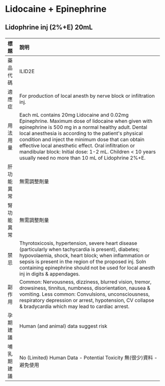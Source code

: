 # Lidocaine + Epinephrine

## Lidophrine inj (2%+E) 20mL

##### 

| 標題       | 說明                                                                                                                                                                                                                                                                                                                                                                                                                                            |
|:-----------|:------------------------------------------------------------------------------------------------------------------------------------------------------------------------------------------------------------------------------------------------------------------------------------------------------------------------------------------------------------------------------------------------------------------------------------------------|
| 藥品代碼   | ILID2E                                                                                                                                                                                                                                                                                                                                                                                                                                          |
| 適應症     | For production of local anesth by nerve block or infiltration inj.                                                                                                                                                                                                                                                                                                                                                                              |
| 用法用量   | Each mL contains 20mg Lidocaine and 0.02mg Epinephrine. Maximum dose of lidocaine when given with epinephrine is 500 mg in a normal healthy adult. Dental local anesthesia is according to the patient's physical condition and inject the minimum dose that can obtain effective local anesthetic effect. Oral infiltration or mandibular block: Initial dose: 1-2 mL. Children < 10 years usually need no more than 10 mL of Lidophrine 2%+E. |
| 肝功能異常 | 無需調整劑量                                                                                                                                                                                                                                                                                                                                                                                                                                    |
| 腎功能異常 | 無需調整劑量                                                                                                                                                                                                                                                                                                                                                                                                                                    |
| 禁忌       | Thyrotoxicosis, hypertension, severe heart disease (particularly when tachycardia is present), diabetes; hypovolaemia, shock, heart block; when inflammation or sepsis is present in the region of the proposed inj. Soln containing epinephrine should not be used for local anesth inj in digits & appendages.                                                                                                                                |
| 副作用     | Common: Nervousness, dizziness, blurred vision, tremor, drowsiness, tinnitus, numbness, disorientation, nausea & vomiting. Less common: Convulsions, unconsciousness, respiratory depression or arrest, hypotension, CV collapse & bradycardia which may lead to cardiac arrest.                                                                                                                                                                |
| 孕期建議   | Human (and animal) data suggest risk                                                                                                                                                                                                                                                                                                                                                                                                            |
| 哺乳期建議 | No (Limited) Human Data - Potential Toxicity 無(很少)資料 - 避免使用                                                                                                                                                                                                                                                                                                                                                                            |


